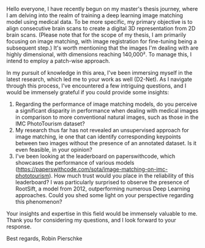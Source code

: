 Hello everyone,
I have recently begun on my master's thesis journey, where I am delving into the realm of training a deep learning image matching model using medical data. To be more specific, my primary objective is to align consecutive brain scans to create a digital 3D representation from 2D brain scans. (Please note that for the scope of my thesis, I am primarily focusing on image matching, with image registration for fine-tuning being a subsequent step.) It's worth mentioning that the images I'm dealing with are highly dimensional, with dimensions reaching 140,000². To manage this, I intend to employ a patch-wise approach.

In my pursuit of knowledge in this area, I've been immersing myself in the latest research, which led me to your work as well (D2-Net). As I navigate through this process, I've encountered a few intriguing questions, and I would be immensely grateful if you could provide some insights:

1. Regarding the performance of image matching models, do you perceive a significant disparity in performance when dealing with medical images in comparison to more conventional natural images, such as those in the IMC PhotoTourism dataset?
2. My research thus far has not revealed an unsupervised approach for image matching, ie one that can identify corresponding keypoints between two images without the presence of an annotated dataset. Is it even feasible, in your opinion?
3. I've been looking at the leaderboard on paperswithcode, which showcases the performance of various models (https://paperswithcode.com/sota/image-matching-on-imc-phototourism). How much trust would you place in the reliability of this leaderboard? I was particularly surprised to observe the presence of RootSift, a model from 2012, outperforming numerous Deep Learning approaches. Could you shed some light on your perspective regarding this phenomenon?

Your insights and expertise in this field would be immensely valuable to me. Thank you for considering my questions, and I look forward to your response.

Best regards,
Robin Pierschke